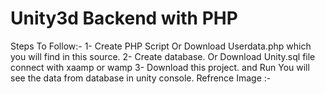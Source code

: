 # Unity3d Backend with PHP
 
Steps To Follow:-
1- Create PHP Script Or Download Userdata.php which you will find in this source.
2- Create database. Or Download Unity.sql file connect with xaamp or wamp
3- Download this project. and Run 
You will see the data from database in unity console.
Refrence Image :- 
